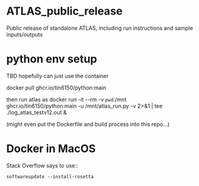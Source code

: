 # ATLAS_public_release
Public release of standalone ATLAS, including run instructions and sample inputs/outputs


# python env setup

TBD
hopefully can just use the container

docker pull          ghcr.io/tin6150/python:main

then run atlas as
docker run -it --rm  -v `pwd`:/mnt ghcr.io/tin6150/python:main  -u /mnt/atlas_run.py -v 2>&1 | tee ./log_atlas_testv12.out &

(might even put the Dockerfile and build process into this repo...)



# Docker in MacOS


Stack Overflow says to use::

    softwareupdate --install-rosetta



